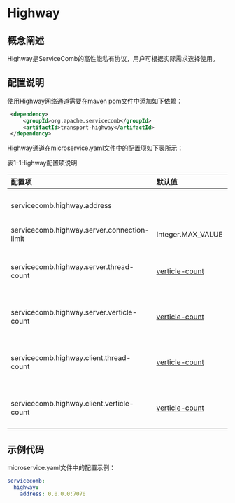 # Highway

## 概念阐述

Highway是ServiceComb的高性能私有协议，用户可根据实际需求选择使用。

## 配置说明

使用Highway网络通道需要在maven pom文件中添加如下依赖：

```xml
 <dependency>
     <groupId>org.apache.servicecomb</groupId>
     <artifactId>transport-highway</artifactId>
 </dependency>
```

Highway通道在microservice.yaml文件中的配置项如下表所示：

表1-1Highway配置项说明

| 配置项                                         | 默认值                                          | 含义                                      |
| :--------------------------------------------- | :---------------------------------------------- | :---------------------------------------- |
| servicecomb.highway.address                    |                                                 | 服务监听地址，不配置表示不监听            |
| servicecomb.highway.server.connection-limit    | Integer.MAX_VALUE                               | 允许客户端最大连接数                      |
| servicecomb.highway.server.thread-count        | [verticle-count](/transports/verticle-count.md) | highway server verticle实例数(Deprecated) |
| servicecomb.highway.server.verticle-count      | [verticle-count](/transports/verticle-count.md) | highway server verticle实例数             |
| servicecomb.highway.client.thread-count        | [verticle-count](/transports/verticle-count.md) | highway client verticle实例数(Deprecated) |
| servicecomb.highway.client.verticle-count      | [verticle-count](/transports/verticle-count.md) | highway client verticle实例数             |

## 示例代码

microservice.yaml文件中的配置示例：

```yaml
servicecomb:
  highway:
    address: 0.0.0.0:7070
```



